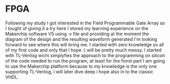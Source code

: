 # FPGA
Following my study I got interested in the Field Programmable Gate Array so I tought of giving it a try here I stored my learning experience on the Makerchip software V5 using .v file and providing at the moment the diagram of the design and the resulting waveform generated I'm looking forward to see where this will bring me. I started with zero knowledge so all of my first code and only that I hope :) will be pretty much messy. I started with TL-Verilog wichi simplyfies the approach to the programming on silicon of the code needed to run the program, at least for the fiorst part I am going to use the Makerchip platform because to my knowledge is the only one supporting TL-Verilog, i will later dive deep i hope also in to the classic VHDL.
